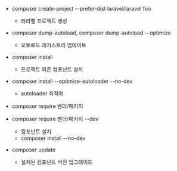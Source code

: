 * composer create-project --prefer-dist laravel/laravel foo
	* 라라벨 프로젝트 생성

* composer dump-autoload, composer dump-autoload —optimize
	* 오토로드 레지스트리 업데이트
	
* composer install
	* 프로젝트 의존 컴포넌트 설치

* composer install --optimize-autoloader --no-dev
	* autoloader 최적화
	
* composer require 벤더/패키지
* composer require 벤더/패키지 --dev
	* 컴포넌트 설치
	* composer install --no-dev
	
* composer update
	* 설치된 컴포넌트 버전 업그레이드

